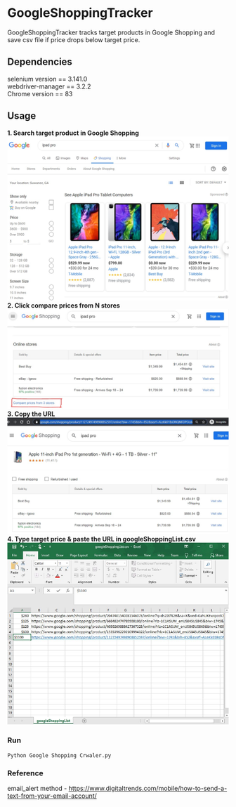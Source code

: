 # GoogleShoppingTracker
GoogleShoppingTracker tracks target products in Google Shopping and save csv file if price drops below target price.
    
## Dependencies         
selenium version == 3.141.0     
webdriver-manager == 3.2.2    
Chrome version == 83     
            
## Usage    
**1.	Search target product in Google Shopping<br>
<img src="Screenshots/Screenshot1.jpg"  width="600">   
2.	Click compare prices from N stores <br>
<img src="Screenshots/Screenshot2.jpg"  width="600">   
3.	Copy the URL <br>
<img src="Screenshots/Screenshot3.jpg"  width="600">   
4.	Type target price & paste the URL in googleShoppingList.csv**
<img src="Screenshots/Screenshot4.jpg"  width="600">

### Run    
    Python Google Shopping Crwaler.py    
    
### Reference    
email_alert method - https://www.digitaltrends.com/mobile/how-to-send-a-text-from-your-email-account/
